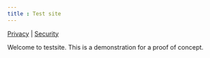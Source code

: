 ```yaml
---
title : Test site
--- 
```


[Privacy](https://maburke.github.io/test-website/Privacy) | [Security](https://maburke.github.io/test-website/Security)

Welcome to testsite. This is a demonstration for a proof of concept.
